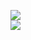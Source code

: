 [![](https://img.shields.io/badge/Made%20With-Github%20Spray-lightgrey.svg?style=for-the-badge&logo=github)](https://github.com/Annihil/github-spray#2747)  
[![](https://i.imgur.com/2DrTn0Z.gif)](https://github.com/Annihil/github-spray)